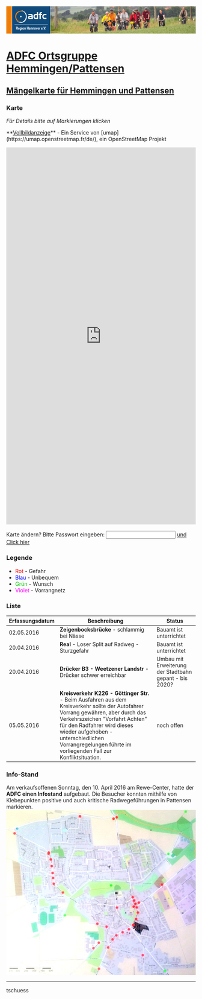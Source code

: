 [![](banner.png)](http://www.adfc-hannover.de/)

# [ADFC Ortsgruppe Hemmingen/Pattensen](http://adfc-hemmingen-pattensen.github.io/)


## [Mängelkarte für Hemmingen und Pattensen](http://adfc-hemmingen-pattensen.github.io/MaengelHemPat.html)

### Karte

*Für Details bitte auf Markierungen klicken*

<p>**<a href="http://umap.openstreetmap.fr/de/map/untitled-map_84202">Vollbildanzeige</a>** - Ein Service von [umap](https://umap.openstreetmap.fr/de/), ein OpenStreetMap Projekt</p>

<iframe width="100%" height="1000px" frameBorder="0" src="http://umap.openstreetmap.fr/de/map/untitled-map_84202?scaleControl=false&miniMap=false&scrollWheelZoom=false&zoomControl=true&allowEdit=false&moreControl=true&datalayersControl=true&onLoadPanel=undefined&captionBar=false#12/52.25/9.77"></iframe>

<!-- [*Karte ändern (Nur für Experten)*](http://umap.openstreetmap.fr/en/map/anonymous-edit/84202%3Aph6FODg7dYzrRQ52fIZQAQ8cMEU)
-->
<!-- Clone 20160510 http://umap.openstreetmap.fr/en/map/anonymous-edit/84746%3AuOs5nHOnczbDxX4cLp4u4mhcuCg -->
<!-- Clone 201605xx -->


Karte ändern? Bitte Passwort eingeben: <input id='password' type='text'  />
<a href="http://umap.openstreetmap.fr/en/map/anonymous-edit/84202%3Aph6FODg7dYzrRQ52fIZQAQ8cMEU" onclick="javascript:return validatePass()">und Click hier</a>
<script>
function validatePass(){
    if(document.getElementById('password').value == 'adfchempat'){
        return true;
    }else{
        alert('wrong password!!');
        return false;
    }
}
</script>


### Legende

- <font color="#FF0000">Rot</font> - Gefahr
- <font color="#0000FF">Blau</font> - Unbequem
- <font color="#00CC00">Grün</font> - Wunsch
- <font color="#ff00ff">Violet</font> - Vorrangnetz

### Liste

| Erfassungsdatum | Beschreibung                              | Status        |
|------------|------------------------------------------------|---------------|
| 02.05.2016 | **Zeigenbocksbrücke** - schlammig bei Nässe | Bauamt ist unterrichtet |
| 20.04.2016 | **Real** - Loser Split auf Radweg - Sturzgefahr | Bauamt ist unterrichtet |
| 20.04.2016 | **Drücker B3 - Weetzener Landstr** - Drücker schwer erreichbar | Umbau mit Erweiterung der Stadtbahn gepant - bis 2020? |
| 05.05.2016 | **Kreisverkehr K226 - Göttinger Str.** - Beim Ausfahren aus dem Kreisverkehr sollte der Autofahrer Vorrang gewähren, aber durch das Verkehrszeichen "Vorfahrt Achten" für den Radfahrer wird dieses wieder aufgehoben - unterschiedlichen Vorrangregelungen führte im vorliegenden Fall zur Konfliktsituation. | noch offen |


### Info-Stand
Am verkaufsoffenen Sonntag, den 10. April 2016 am Rewe-Center, hatte der **ADFC einen Infostand** aufgebaut. Die Besucher konnten mithilfe von Klebepunkten positive und auch kritische Radwegeführungen in Pattensen markieren. ![Mangelkarte](MaengelHemPatBilder/2016-04-10-SoADFCMangelkartePattensen.jpg)

----
tschuess 

